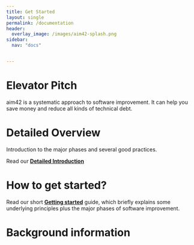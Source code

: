 ```yaml
---
title: Get Started
layout: single
permalink: /documentation
header:
  overlay_image: /images/aim42-splash.png
sidebar:
  nav: "docs"


---
```


# Elevator Pitch

aim42 is a systematic approach to software improvement. It can help you
save money and reduce all kinds of technical debt.


# Detailed Overview
Introduction to the major phases and several good practices.

Read our [**Detailed Introduction**](/docs/detailed-intro)


# How to get started?

Read our short [**Getting started**](/apply/getting-started) guide, which briefly
explains some underlying principles plus the major phases of software improvement.

# Background information
